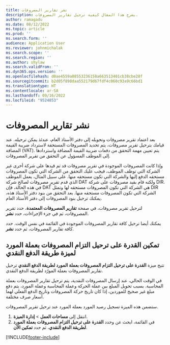 ```yaml
---
title: نشر تقارير المصروفات
description: يشرح هذا المقال كيفية ترحيل تقارير المصروفات.
author: ramagadu
ms.date: 08/12/2022
ms.topic: article
ms.prod: ''
ms.search.form: ''
audience: Application User
ms.reviewer: johnmichalak
ms.search.scope: ''
ms.search.region: ''
ms.author: shylaw
ms.search.validFrom: ''
ms.dyn365.ops.version: ''
ms.openlocfilehash: d0ae4559a08553236158a663513401cb38cbe28f
ms.sourcegitcommit: b2d05f898daa552179d67fdf4c060c93a9c66bd1
ms.translationtype: HT
ms.contentlocale: ar-SA
ms.lasthandoff: 09/16/2022
ms.locfileid: "9524853"
---
```

# <a name="post-expense-reports"></a>نشر تقارير المصروفات

بعد اعتماد تقرير مصروفات وتحويله إلى دفتر الأستاذ العام، عندئذ يمكن ترحيله. عند قيامك بترحيل تقرير مصروفات، يتم تحديد المصروفات المستحقة لاسترداد ضريبة القيمة المضافة (VAT). يتم تعيين مهمة التحقق من دفعات ضريبة القيمة المضافة واستردادها إلى الموظف المسؤول عن التحقق من تقرير المصروفات.

وإذا كانت المصروفات الموجودة في تقرير مصروفات قد تم قيدها على شركة أخرى غير الشركة التي توظف الموظف، فيجب عليك التحقق من الشركة التي تكون المصروفات مستحقه الدفع إليها والشركة التي تكون مستحقه منها. على سبيل المثال، يعمل الموظف الذي قدم تقرير مصروفات لصالح شركة DAT ولكنه قام بقيد مصروفات على شركة DIR. في هذه الحالة، فإن DAT هي الشركة التي تكون المصروفات مستحقه لها وتمثل DIR الشركة التي تكون المصروفات مستحقه منها. بعد التحقق من بنود دفتر الأستاذ هذه، يمكنك ترحيل بنود المصروفات إلى دفتر الأستاذ العام.

لترحيل تقرير مصروفات، في صفحة **تقارير المصروفات المعتمدة**، حدد تقرير المصروفات، ثم في جزء الإجراءات، حدد **نشر**.

يمكنك أيضا ترحيل كافة تقارير المصروفات الموجودة في القائمة في نفس الوقت. حدد كافة تقارير المصروفات، ثم حدد **نشر**.

## <a name="enable-the-ability-to-post-expense-liability-in-vendor-currency-for-cash-payment-method-feature"></a>تمكين القدرة على ترحيل التزام المصروفات بعملة المورد لميزة طريقة الدفع النقدي

تتيح ميزة **القدرة على ترحيل التزام المصروفات بعملة المورد لطريقة الدفع النقدي** ترحيل تقارير المصروفات بعملة المورّد لطريقة الدفع النقدي.

في الوقت الحالي، عند إرسال المصروفات النقدية، يتم ترحيل تقارير المصروفات بعملة المحاسبة. بسبب تحويل المبلغ بين عملة الحركة وعملة المحاسبة وعملة المورد، يتم دفع مبلغ غير صحيح للموردين، إذا كان تاريخ حركة المصروفات وتاريخ الدفع الفعلي لهما أسعار صرف مختلفة.

ستضمن هذه الميزة تسجيل رصيد المورد بعملة المورد عند ترحيل تقرير المصروفات.

1. انتقل إلى **مساحات العمل** \> **إدارة الميزة**.
2. في القائمة، ابحث عن وحدد **القدرة على ترحيل التزام المصروفات بعملة المورد لطريقة الدفع النقدي‬**، ثم حدد **تمكين الآن**.

[!INCLUDE[footer-include](../includes/footer-banner.md)]
